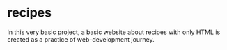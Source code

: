 # recipes
In this very basic project, a basic website about recipes with only HTML is created as a practice of web-development journey.